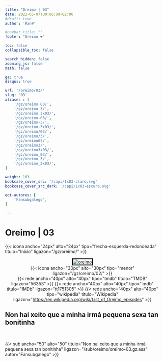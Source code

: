 ```yaml
---
title: "Oreimo | 03"
date: 2022-05-07T00:06:00+02:00
#draft: true
author: 'Ran#'

#navbar_title: ""
footer: "Oreimo ❤️"

toc: false
collapsible_toc: false

search_hidden: false
zooming_js: false
math: false

ga: true
disqus: true

url: '/oreimo/03/'
slug: '03'
aliases : [
    '/gz/oreimo 03/',
    '/gz/oreimo 3/',
    '/gz/oreimo 3x03/',
    '/gz/oreimo-03/',
    '/gz/oreimo-3/',
    '/gz/oreimo-3x03/',
    '/gz/oreimo/03/',
    '/gz/oreimo/3/',
    '/gz/oreimo03/',
    '/gz/oreimo3/',
    '/gz/oreimo3x03/',
    '/gz/oreimo_03/',
    '/gz/oreimo_3/',
    '/gz/oreimo_3x03/',
]

weight: 103
bookcase_cover_src: '/capi/1x03-claro.svg'
bookcase_cover_src_dark: '/capi/1x03-escuro.svg'

eqt-autores: [
    'Fansubgalego',
]

---
```


# Oreimo | 03

{{< icona ancho="24px" alto="24px" tipo="frecha-esquerda-redondeada" titulo="Inicio" ligazon="/gz/oreimo/" >}}

<div style="text-align: center">
<img style="border: 3px solid currentColor" title="oreimo" alt="oreimo" src="https://www.themoviedb.org/t/p/original/pdGYtFsJ82sG1XAVGWHChFaJgH1.jpg">

<br>

<div style="float: left">
{{< icona ancho="30px" alto="30px" tipo="menor" ligazon="/gz/oreimo/02/" >}}
</div>
<!--div style="float: right">
{{< icona ancho="30px" alto="30px" tipo="maior" ligazon="/gz/oreimo/04/" >}}
</div-->

{{< rede ancho="40px" alto="40px" tipo="tmdb" titulo="TMDB" ligazon="56353" >}}
{{< rede ancho="40px" alto="40px" tipo="imdb" titulo="IMDb" ligazon="tt1751305" >}}
{{< rede ancho="40px" alto="40px" tipo="wikipedia" titulo="Wikipedia" ligazon="https://en.wikipedia.org/wiki/List_of_Oreimo_episodes" >}}
</div>

## Non hai xeito que a minha irmá pequena sexa tan bonitinha
<br>

{{< sub ancho="50" alto="50" titulo="Non hai xeito que a minha irmá pequena sexa tan bonitinha" ligazon="/sub/oreimo/oreimo-03.gz.ass" autor="Fansubgalego" >}}
